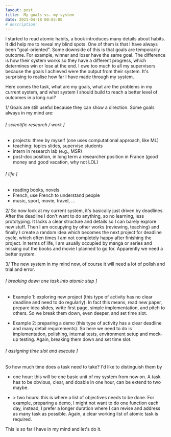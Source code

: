 ```yaml
---
layout: post
title:  My goals vs. my system
date: 2021-04-18 00:03:00
# description: 
---
```


I started to read atomic habits, a book introduces many details about habits. It did help me to reveal my blind spots. One of them is that I have always been "goal-oriented". Some downside of this is that goals are temporarily outcome. For example, winner and loser have the same goal. The difference is how their system works so they have a different progress, which determines win or lose at the end. I owe too much to all my supervisors because the goals I achieved were the output from their system. It's surprising to realise how far I have made through my system. 

Here comes the task, what are my goals, what are the problems in my current system, and what system I should build to reach a better level of outcomes in a long run?

1/ Goals are still useful because they can show a direction. Some goals always in my mind are:

###### [ scientific research / work ]

- projects: three by myself (one uses computational approach, like ML)
- teaching: topics slides, supervise students
- intern in research lab (e.g., MSR)
- post-doc position, in long term a researcher position in France (good money and good vacation, why not LOL)

###### [ life ]

- reading books, novels
- French, use French to understand people
- music, sport, movie, travel, ...

2/ So now look at my current system, it's basically just driven by deadlines. After the deadline I don't want to do anything, so no learning, less prototyping. It lacks a clear structure and details so I can barely explore new stuff. Then I am occupying by other works (reviewing, teaching) and finally I create a random idea which becomes the next project for deadline cycle, which often times I am not completely happy after finishing the project. In terms of life, I am usually occupied by manga or series and missing out the books and movie I planned to go for. Apparently we need a better system.

3/ The new system in my mind now, of course it will need a lot of polish and trial and error. 

###### [ breaking down one task into atomic step ]

- Example 1: exploring new project (this type of activity has no clear deadline and need to do regularly). In fact this means, read new paper, prepare idea slides, write first page, simple implementation, and pitch to others. So we break them down, even deeper, and set time slot.

- Example 2: preparing a demo (this type of activity has a clear deadline and many detail requirements). So here we need to do is implementation, polishing, internal tests, environment setup and mock-up testing. Again, breaking them down and set time slot.

###### [ assigning time slot and execute ]

So how much time does a task need to take? I'd like to distinguish them by

- one hour: this will be one basic unit of my system from now on. A task has to be obvious, clear, and doable in one hour, can be extend to two maybe. 

- \> two hours: this is where a list of objectives needs to be done. For example, preparing a demo, I might not want to do one function each day, instead, I prefer a longer duration where I can revise and address as many task as possible. Again, a clear working list of atomic task is required.

This is so far I have in my mind and let's do it.